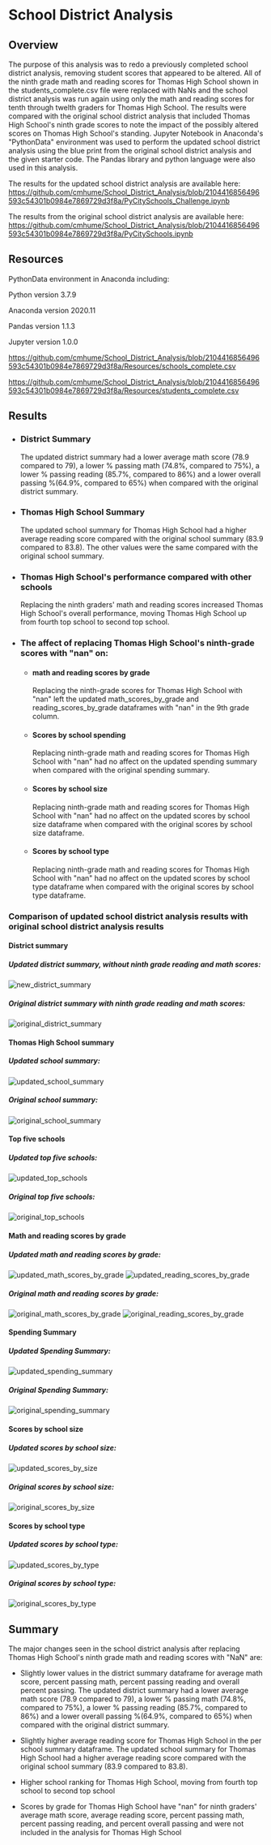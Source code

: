 

# School District Analysis


## Overview


The purpose of this analysis was to redo a previously completed school district analysis, removing student scores that appeared to be altered.  All of the ninth grade math and reading scores for Thomas High School shown in the students_complete.csv file were replaced with NaNs and the school district analysis was run again using only the math and reading scores for tenth through twelth graders for Thomas High School.  The results were compared with the original school district analysis that included Thomas High School's ninth grade scores to note the impact of the possibly altered scores on Thomas High School's standing.  Jupyter Notebook in Anaconda's "PythonData" environment was used to perform the updated school district analysis using the blue print from the original school district analysis and the given starter code.  The Pandas library and python language were also used in this analysis.


The results for the updated school district analysis are available here: https://github.com/cmhume/School_District_Analysis/blob/2104416856496593c54301b0984e7869729d3f8a/PyCitySchools_Challenge.ipynb  


The results from the original school district analysis are available here: https://github.com/cmhume/School_District_Analysis/blob/2104416856496593c54301b0984e7869729d3f8a/PyCitySchools.ipynb

## Resources


PythonData environment in Anaconda including:


Python version 3.7.9


Anaconda version 2020.11


Pandas version 1.1.3


Jupyter version 1.0.0


https://github.com/cmhume/School_District_Analysis/blob/2104416856496593c54301b0984e7869729d3f8a/Resources/schools_complete.csv


https://github.com/cmhume/School_District_Analysis/blob/2104416856496593c54301b0984e7869729d3f8a/Resources/students_complete.csv



## Results


* ### District Summary


  The updated district summary had a lower average math score (78.9 compared to 79), a lower % passing math (74.8%, compared to 75%), a lower % passing reading (85.7%, compared   to 86%) and a lower overall passing %(64.9%, compared to 65%) when compared with the original district summary.
  
  
* ### Thomas High School Summary 


  The updated school summary for Thomas High School had a higher average reading score compared with the original school summary (83.9 compared to 83.8).  The other values were   the same compared with the original school summary. 
  
  
* ### Thomas High School's performance compared with other schools


  Replacing the ninth graders' math and reading scores increased Thomas High School's overall performance, moving Thomas High School up from fourth top school to second top
  school. 
  
  
* ### The affect of replacing Thomas High School's ninth-grade scores with "nan" on:


  *  #### math and reading scores by grade
  
  
      Replacing the ninth-grade scores for Thomas High School with "nan" left the updated math_scores_by_grade and reading_scores_by_grade dataframes with "nan" in the 9th grade
      column.
      
      
  *  #### Scores by school spending
  
  
      Replacing ninth-grade math and reading scores for Thomas High School with "nan" had no affect on the updated spending summary when compared with the original spending
      summary.
    
  
  *  #### Scores by school size
  
  
      Replacing ninth-grade math and reading scores for Thomas High School with "nan" had no affect on the updated scores by school size dataframe when compared with the
      original scores by school size dataframe.
   
   
  *  #### Scores by school type
  
  
      Replacing ninth-grade math and reading scores for Thomas High School with "nan" had no affect on the updated scores by school type dataframe when compared with the
      original scores by school type dataframe.
    
    
### Comparison of updated school district analysis results with original school district analysis results


#### District summary

##### Updated district summary, without ninth grade reading and math scores:
  

![new_district_summary](https://user-images.githubusercontent.com/78699521/114277299-784cfc00-99df-11eb-9046-1a33691ce600.png)


##### Original district summary with ninth grade reading and math scores:


![original_district_summary](https://user-images.githubusercontent.com/78699521/114277294-7125ee00-99df-11eb-8069-d01421bc6b34.png)


#### Thomas High School summary


##### Updated school summary:
  
  
![updated_school_summary](https://user-images.githubusercontent.com/78699521/114278265-c49a3b00-99e3-11eb-98fb-32aa8a3963e4.png)
  
  
##### Original school summary:
  
  
![original_school_summary](https://user-images.githubusercontent.com/78699521/114278267-c9f78580-99e3-11eb-983f-974f4b5ede36.png)


#### Top five schools


##### Updated top five schools:
  
![updated_top_schools](https://user-images.githubusercontent.com/78699521/114278575-548cb480-99e5-11eb-89ad-a904fe6326bd.png)

  
##### Original top five schools:
  
![original_top_schools](https://user-images.githubusercontent.com/78699521/114278577-58b8d200-99e5-11eb-8976-90745bedd536.png)
      
      
#### Math and reading scores by grade


##### Updated math and reading scores by grade:
     

![updated_math_scores_by_grade](https://user-images.githubusercontent.com/78699521/114279351-0974a080-99e9-11eb-83ec-2d9b568e9e10.png) ![updated_reading_scores_by_grade](https://user-images.githubusercontent.com/78699521/114279354-0ed1eb00-99e9-11eb-940b-508fdcbd0b81.png)
     
     
##### Original math and reading scores by grade:
    
     
![original_math_scores_by_grade](https://user-images.githubusercontent.com/78699521/114279374-2c06b980-99e9-11eb-8380-384f385ec8be.png) ![original_reading_scores_by_grade](https://user-images.githubusercontent.com/78699521/114279377-2f9a4080-99e9-11eb-8ce2-be6618065d58.png)


#### Spending Summary


##### Updated Spending Summary:


![updated_spending_summary](https://user-images.githubusercontent.com/78699521/114279531-03cb8a80-99ea-11eb-9cc3-5f4bb0c58387.png)
     
     
##### Original Spending Summary:
     
     
![original_spending_summary](https://user-images.githubusercontent.com/78699521/114279533-0b8b2f00-99ea-11eb-9a64-540cbe5e6fba.png)


#### Scores by school size


##### Updated scores by school size:
  
  
![updated_scores_by_size](https://user-images.githubusercontent.com/78699521/114279830-6a04dd00-99eb-11eb-9fcc-ddf21f195bd6.png)
  
  
##### Original scores by school size:
  
  
![original_scores_by_size](https://user-images.githubusercontent.com/78699521/114279846-76893580-99eb-11eb-903b-ffef5d31bf51.png)


#### Scores by school type


##### Updated scores by school type:


![updated_scores_by_type](https://user-images.githubusercontent.com/78699521/114279870-97518b00-99eb-11eb-999c-9e512d5d4551.png)


##### Original scores by school type:
  
  
![original_scores_by_type](https://user-images.githubusercontent.com/78699521/114279896-b05a3c00-99eb-11eb-9a29-86d712128985.png)


## Summary


The major changes seen in the school district analysis after replacing Thomas High School's ninth grade math and reading scores with "NaN" are:


* Slightly lower values in the district summary dataframe for average math score, percent passing math, percent passing reading and overall percent passing.  The updated
    district summary had a lower average math score (78.9 compared to 79), a lower % passing math (74.8%, compared to 75%), a lower % passing reading (85.7%, compared   to 86%)
    and a lower overall passing %(64.9%, compared to 65%) when compared with the original district summary.


* Slightly higher average reading score for Thomas High School in the per school summary dataframe.  The updated school summary for Thomas High School had a higher average
    reading score compared with the original school summary (83.9 compared to 83.8).


* Higher school ranking for Thomas High School, moving from fourth top school to second top school


* Scores by grade for Thomas High School have "nan" for ninth graders' average math score, average reading score, percent passing math, percent passing reading, and percent
    overall passing and were not included in the analysis for Thomas High School


